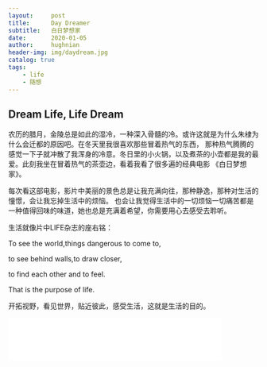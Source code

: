 ```yaml
---
layout:     post   				    
title:      Day Dreamer
subtitle:   白日梦想家
date:       2020-01-05				
author:     hughnian				
header-img: img/daydream.jpg
catalog: true 						
tags:							
    - life
    - 随想
---
```


## Dream Life, Life Dream

农历的腊月，金陵总是如此的湿冷，一种深入骨髓的冷。或许这就是为什么朱棣为什么会迁都的原因吧。在冬天里我很喜欢那些冒着热气的东西，
那种热气腾腾的感觉一下子就冲散了我浑身的冷意。冬日里的小火锅，以及煮茶的小壶都是我的最爱。此刻我坐在冒着热气的茶壶边，看着我看了很多遍的经典电影
《白日梦想家》。

每次看这部电影，影片中美丽的景色总是让我充满向往，那种静逸，那种对生活的憧憬，会让我忘掉生活中的烦恼。
也会让我觉得生活中的一切烦恼一切痛苦都是一种值得回味的味道，她也总是充满着希望，你需要用心去感受去聆听。

生活就像片中LIFE杂志的座右铭：

To see the world,things dangerous to come to,

to see behind walls,to draw closer,

to find each other and to feel.

That is the purpose of life.

开拓视野，看见世界，贴近彼此，感受生活，这就是生活的目的。

<iframe frameborder="no" border="0" marginwidth="0" marginheight="0" width="430" height="86" src="//music.163.com/outchain/player?type=2&id=1491585&auto=1&height=66"></iframe>